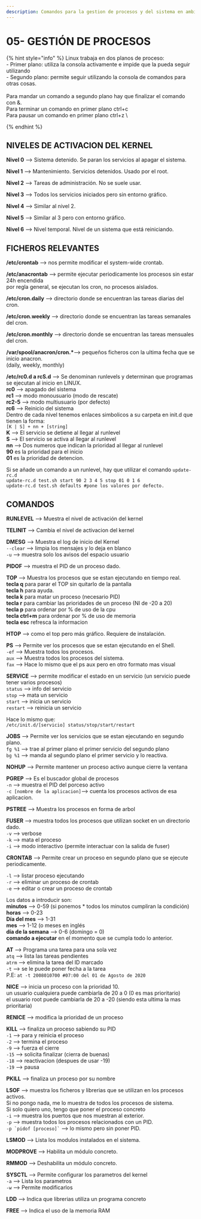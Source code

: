 ```yaml
---
description: Comandos para la gestion de procesos y del sistema en ambientes Linux.
---
```


# 05- GESTIÓN DE PROCESOS

{% hint style="info" %}
Linux trabaja en dos planos de proceso: \
\- Primer plano: utiliza la consola activamente e impide que la pueda seguir utilizando \
\- Segundo plano: permite seguir utilizando la consola de comandos para otras cosas. \
\
Para mandar un comando a segundo plano hay que finalizar el comando con &. \
Para terminar un comando en primer plano ctrl+c \
Para pausar un comando en primer plano ctrl+z \

{% endhint %}

## &#x20;**NIVELES DE ACTIVACION DEL KERNEL**

&#x20;**Nivel 0** --> Sistema detenido. Se paran los servicios al apagar el sistema.

&#x20;**Nivel 1** --> Mantenimiento. Servicios detenidos. Usado por el root.

&#x20;**Nivel 2** --> Tareas de administración. No se suele usar.

&#x20;**Nivel 3** --> Todos los servicios iniciados pero sin entorno gráfico.

&#x20;**Nivel 4** --> Similar al nivel 2.

&#x20;**Nivel 5** --> Similar al 3 pero con entorno gráfico.

&#x20;**Nivel 6** --> Nivel temporal. Nivel de un sistema que está reiniciando.

## &#x20;**FICHEROS RELEVANTES**

&#x20;**/etc/crontab** --> nos permite modificar el system-wide crontab.

&#x20;**/etc/anacrontab** --> permite ejecutar periodicamente los procesos sin estar 24h encendida\
&#x20;por regla general, se ejecutan los cron, no procesos aislados.

&#x20;**/etc/cron.daily** --> directorio donde se encuentran las tareas diarias del cron.

&#x20;**/etc/cron.weekly** --> directorio donde se encuentran las tareas semanales del cron.

&#x20;**/etc/cron.monthly** --> directorio donde se encuentran las tareas mensuales del cron.

&#x20;**/var/spool/anacron/cron.\***--> pequeños ficheros con la ultima fecha que se inicio anacron.\
&#x20;(daily, weekly, monthly)

&#x20;**/etc/rc0.d a rcS.d** --> Se denominan runlevels y determinan que programas se ejecutan al inicio en LINUX.\
&#x20;**rc0** --> apagado del sistema\
&#x20;**rc1** --> modo monousuario (modo de rescate)\
&#x20;**rc2-5** --> modo multiusuario (por defecto)\
&#x20;**rc6** --> Reinicio del sistema\
&#x20;Dentro de cada nivel tenemos enlaces simbolicos a su carpeta en init.d que tienen la forma:\
&#x20;`[K | S] + nn + [string]`\
&#x20;**K** --> El servicio se detiene al llegar al runlevel\
&#x20;**S** --> El servicio se activa al llegar al runlevel\
&#x20;**nn** --> Dos numeros que indican la prioridad al llegar al runlevel\
&#x20;**90** es la prioridad para el inicio\
&#x20;**01** es la prioridad de detencion.

&#x20;Si se añade un comando a un runlevel, hay que utilizar el comando `update-rc.d`\
&#x20;`update-rc.d test.sh start 90 2 3 4 5 stop 01 0 1 6`\
&#x20;`update-rc.d test.sh defaults #pone los valores por defecto.`

## &#x20;**COMANDOS**

&#x20;**RUNLEVEL** --> Muestra el nivel de activación del kernel

&#x20;**TELINIT** --> Cambia el nivel de activacion del kernel

&#x20;**DMESG** --> Muestra el log de inicio del Kernel\
&#x20;`--clear` --> limpia los mensajes y lo deja en blanco\
&#x20;`-u` --> muestra solo los avisos del espacio usuario

&#x20;**PIDOF** --> muestra el PID de un proceso dado.

&#x20;**TOP** --> Muestra los procesos que se estan ejecutando en tiempo real.\
&#x20;**tecla q** para parar el TOP sin quitarlo de la pantalla\
&#x20;**tecla h** para ayuda.\
&#x20;**tecla k** para matar un proceso (necesario PID)\
&#x20;**tecla r** para cambiar las prioridades de un proceso (NI de -20 a 20)\
&#x20;**tecla p** para ordenar por % de uso de la cpu\
&#x20;**tecla ctrl+m** para ordenar por % de uso de memoria\
&#x20;**tecla esc** refresca la informacion

&#x20;**HTOP** --> como el top pero más gráfico. Requiere de instalación.

&#x20;**PS** --> Permite ver los procesos que se estan ejecutando en el Shell.\
&#x20;`-ef` --> Muestra todos los procesos.\
&#x20;`aux` --> Muestra todos los procesos del sistema.\
&#x20;`fax` --> Hace lo mismo que el ps aux pero en otro formato mas visual

&#x20;**SERVICE** --> permite modificar el estado en un servicio (un servicio puede tener varios procesos)\
&#x20;`status` --> info del servicio\
&#x20;`stop` --> mata un servicio\
&#x20;`start` --> inicia un servicio\
&#x20;`restart` --> reinicia un servicio

&#x20;Hace lo mismo que:\
&#x20;`/etc/init.d/[servicio] status/stop/start/restart`

&#x20;**JOBS** --> Permite ver los servicios que se estan ejecutando en segundo plano.\
&#x20;`fg %1` --> trae al primer plano el primer servicio del segundo plano\
&#x20;`bg %1` --> manda al segundo plano el primer servicio y lo reactiva.

&#x20;**NOHUP** --> Permite mantener un proceso activo aunque cierre la ventana

&#x20;**PGREP** --> Es el buscador global de procesos\
&#x20;`-n` --> muestra el PID del porceso activo\
&#x20;`-c [nombre de la aplicacion]`--> cuenta los procesos activos de esa aplicacion.

&#x20;**PSTREE** --> Muestra los procesos en forma de arbol

&#x20;**FUSER** --> muestra todos los procesos que utilizan socket en un directorio dado.\
&#x20;`-v` --> verbose\
&#x20;`-k` --> mata el proceso\
&#x20;`-i` --> modo interactivo (permite interactuar con la salida de fuser)

&#x20;**CRONTAB** --> Permite crear un proceso en segundo plano que se ejecute periodicamente.

&#x20;`-l` --> listar proceso ejecutando\
&#x20;`-r` --> eliminar un proceso de crontab\
&#x20;`-e` --> editar o crear un proceso de crontab

&#x20;Los datos a introducir son:\
&#x20;**minutos** --> 0-59 (si ponemos \* todos los minutos cumpliran la condición)\
&#x20;**horas** --> 0-23\
&#x20;**Día del mes** --> 1-31\
&#x20;**mes** --> 1-12 (o meses en inglés\
&#x20;**día de la semana** --> 0-6 (domingo = 0)\
&#x20;**comando a ejecutar** en el momento que se cumpla todo lo anterior.

&#x20;**AT** --> Programa una tarea para una sola vez\
&#x20;`atq` --> lista las tareas pendientes\
&#x20;`atrm` --> elimina la tarea del ID marcado\
&#x20;`-t` --> se le puede poner fecha a la tarea\
&#x20;P.E: `at -t 2008010700 #07:00 del 01 de Agosto de 2020`

&#x20;**NICE** --> inicia un proceso con la prioridad 10.\
&#x20;un usuario cualquiera puede cambiarla de 20 a 0 (0 es mas prioritario)\
&#x20;el usuario root puede cambiarla de 20 a -20 (siendo esta ultima la mas prioritaria)

&#x20;**RENICE** --> modifica la prioridad de un proceso

&#x20;**KILL** --> finaliza un proceso sabiendo su PID\
&#x20;`-1` --> para y reinicia el proceso\
&#x20;`-2` --> termina el proceso\
&#x20;`-9` --> fuerza el cierre\
&#x20;`-15` --> solicita finalizar (cierra de buenas)\
&#x20;`-18` --> reactivacion (despues de usar -19)\
&#x20;`-19` --> pausa

&#x20;**PKILL** --> finaliza un proceso por su nombre

&#x20;**LSOF** --> muestra los ficheros y librerias que se utilizan en los procesos activos.\
&#x20;Si no pongo nada, me lo muestra de todos los procesos de sistema.\
&#x20;Si solo quiero uno, tengo que poner el proceso concreto\
&#x20;`-i` --> muestra los puertos que nos muestran al exterior.\
&#x20;`-p` --> muestra todos los procesos relacionados con un PID.\
&#x20;`` -p `pidof [proceso]` `` --> lo mismo pero sin poner PID.

&#x20;**LSMOD** --> Lista los modulos instalados en el sistema.

&#x20;**MODPROVE** --> Habilita un módulo concreto.

&#x20;**RMMOD** --> Deshabilita un módulo concreto.

&#x20;**SYSCTL** --> Permite configurar los parametros del kernel\
&#x20;`-a` --> Lista los parametros\
&#x20;`-w` --> Permite modificarlos

&#x20;**LDD** --> Indica que librerias utiliza un programa concreto

&#x20;**FREE** --> Indica el uso de la memoria RAM
